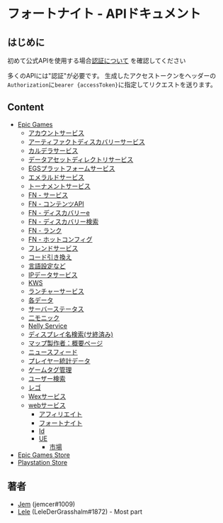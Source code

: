 # フォートナイト - APIドキュメント

## はじめに

初めて公式APIを使用する場合[認証について](https://github.com/Fortniteleakjp/FortniteAPI-/blob/main/EpicGames/AccountService/Authentication/README.md#getting-started) を確認してください

多くのAPIには"認証"が必要です。
生成したアクセストークンをヘッダーの `Authorization`に`bearer {accessToken}`に指定してリクエストを送ります。

## Content

- [Epic Games](./EpicGames)
  - [アカウントサービス](./EpicGames/AccountService)
  - [アーティファクトディスカバリーサービス](./EpicGames/ArtifactDeliveryService)
  - [カルデラサービス](./EpicGames/CalderaService)
  - [データアセットディレクトリサービス](./EpicGames/DataAssetDirectoryService)
  - [EGSプラットフォームサービス](./EpicGames/EGSPlatformService)
  - [エメラルドサービス](./EpicGames/EmeraldService)
  - [トーナメントサービス](./EpicGames/EventsService)
  - [FN - サービス](./EpicGames/FN-Service)
  - [FN - コンテンツAPI](./EpicGames/FN-Content)
  - [FN - ディスカバリーe](./EpicGames/FN-Discovery-Service)
  - [FN - ディスカバリー検索](./EpicGames/FN-Discovery-Search-Service)
  - [FN - ランク](./EpicGames/FN-Habanero-Service)
  - [FN - ホットコンフィグ](./EpicGames/FN-Hotconfig)
  - [フレンドサービス](./EpicGames/FriendsService)
  - [コード引き換え](./EpicGames/FulfillmentService)
  - [言語設定など](./EpicGames/GlobalService)
  - [IPデータサービス](./EpicGames/IPDataService)
  - [KWS](./EpicGames/KWS)
  - [ランチャーサービス](./EpicGames/LauncherService)
  - [各データ](./EpicGames/LibraryService)
  - [サーバーステータス](./EpicGames/LightswitchService)
  - [二モニック](./EpicGames/LinksService)
  - [Nelly Service](./EpicGames/NellyService)
  - [ディスプレイ名検索(サ終済み)](./EpicGames/PersonaService)
  - [マップ製作者：概要ページ](./EpicGames/PopsService)
  - [ニュースフィード](./EpicGames/PRMDialogService)
  - [プレイヤー統計データ](./EpicGames/StatsProxyService)
  - [ゲームタグ管理](./EpicGames/TagManagementService)
  - [ユーザー検索](./EpicGames/UserSearchService)
  - [レゴ](./EpicGames/WaspService)
  - [Wexサービス](./EpicGames/WexService)
  - [webサービス](./EpicGames/Web)
    - [アフィリエイト](./EpicGames/Web/Affiliate)
    - [フォートナイト](./EpicGames/Web/Fortnite)
    - [Id](./EpicGames/Web/Id)
    - [UE](./EpicGames/Web/UE)
      - [市場](./EpicGames/Web/UE/Marketplace)
- [Epic Games Store](./EpicGamesStore)
- [Playstation Store](./PlaystationStore)

## 著者

- [Jem](https://twitter.com/jemfleaks) (jemcer#1009)
- [Lele](https://twitter.com/lel3x) (LeleDerGrasshalm#1872) - Most part
